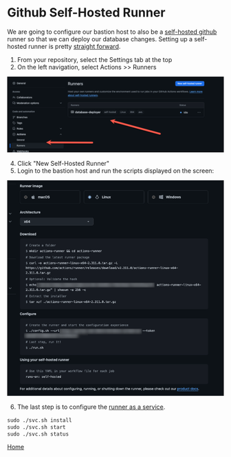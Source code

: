

<h1 class="primary">Github Self-Hosted Runner</h1>

We are going to configure our bastion host to also be a [self-hosted github](https://docs.github.com/en/actions/hosting-your-own-runners/managing-self-hosted-runners/about-self-hosted-runners) runner so that we can deploy our database changes.
Setting up a self-hosted runner is pretty [straight forward](https://docs.github.com/en/actions/hosting-your-own-runners/managing-self-hosted-runners/adding-self-hosted-runners). 

1. From your repository, select the Settings tab at the top
2. On the left navigation, select Actions >> Runners 

![](docs/images/runner.png)

4. Click "New Self-Hosted Runner"
5. Login to the bastion host and run the scripts displayed on the screen:

![](docs/images/runner-2.png)

6. The last step is to configure the [runner as a service](https://docs.github.com/en/actions/hosting-your-own-runners/managing-self-hosted-runners/configuring-the-self-hosted-runner-application-as-a-service). 
    
```shell
sudo ./svc.sh install
sudo ./svc.sh start
sudo ./svc.sh status
```

[Home](../ReadMe.md)
